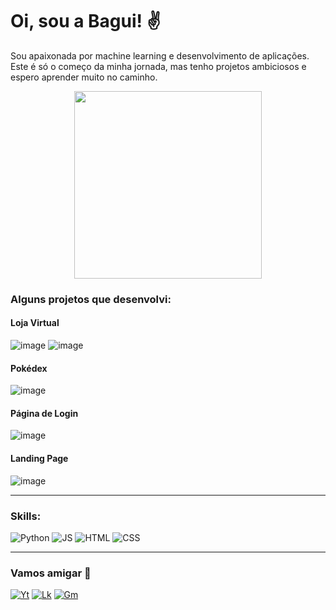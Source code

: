 # Oi, sou a Bagui! ✌️

Sou apaixonada por machine learning e desenvolvimento de aplicações. Este é só o começo da minha jornada, mas tenho projetos ambiciosos e espero aprender muito no caminho. 
<p align="center">
  <img src="https://media4.giphy.com/media/BpGWitbFZflfSUYuZ9/giphy.gif?cid=ecf05e47ti7fx50r0yj6mtbiycoyk7m7fybvr57g6vh0b9uu&ep=v1_gifs_search&rid=giphy.gif&ct=g" lt='Gif The Office' style="width:300px;"

___

### Alguns projetos que desenvolvi:
#### Loja Virtual
![image](https://github.com/castroalves-gabi/castroalves-gabi/assets/117552601/63d17701-35e0-4ec1-94ef-fa3c02a6b887)
![image](https://github.com/castroalves-gabi/castroalves-gabi/assets/117552601/bb8b2a10-ca2c-40ff-b57a-3b01d06f2148)

#### Pokédex
![image](https://github.com/castroalves-gabi/castroalves-gabi/assets/117552601/8ba30162-04ae-4ce6-bc77-33d6844eba19)

#### Página de Login
![image](https://github.com/castroalves-gabi/castroalves-gabi/assets/117552601/086e0745-ca76-4567-bdc4-88a0445bec41)

#### Landing Page
![image](https://github.com/castroalves-gabi/castroalves-gabi/assets/117552601/dfcbfcb7-beb6-40ee-9172-2188051e1436)

___

### Skills:
![Python](https://img.shields.io/badge/Python-3776AB?style=for-the-badge&logo=python&logoColor=white)
![JS](https://img.shields.io/badge/JavaScript-F7DF1E?style=for-the-badge&logo=javascript&logoColor=black)
![HTML](https://img.shields.io/badge/HTML5-E34F26?style=for-the-badge&logo=html5&logoColor=white)
![CSS](https://img.shields.io/badge/CSS3-1572B6?style=for-the-badge&logo=css3&logoColor=white)
___
### Vamos amigar 🫶
[![Yt](https://img.shields.io/badge/YouTube-FF0000?style=for-the-badge&logo=youtube&logoColor=white)](https://www.youtube.com/channel/UCUUjFllFcqyMQrlvFspyTpA)
[![Lk](https://img.shields.io/badge/LinkedIn-0077B5?style=for-the-badge&logo=linkedin&logoColor=white)](https://www.linkedin.com/in/castroalves-gabi/)
[![Gm](https://img.shields.io/badge/Gmail-D14836?style=for-the-badge&logo=gmail&logoColor=white)](mailto:ile.bgk@gmail.com)
